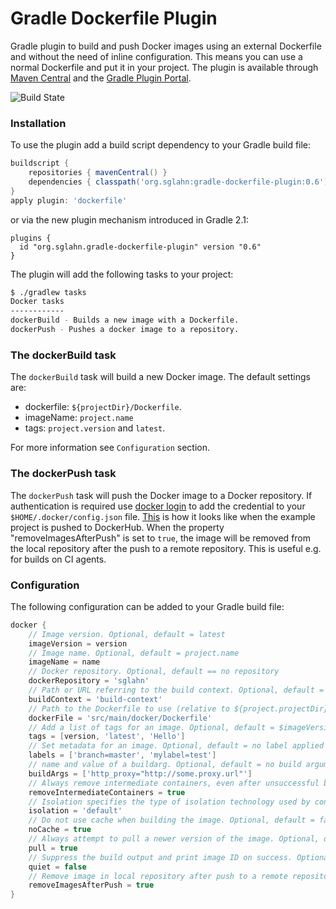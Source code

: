 # Gradle Dockerfile Plugin
Gradle plugin to build and push Docker images using an external Dockerfile and without the need of inline configuration. This means you can use a normal Dockerfile and put it in your project.
The plugin is available through [Maven Central](https://search.maven.org/#search%7Cga%7C1%7Cgradle-dockerfile-plugin) and the [Gradle Plugin Portal](https://plugins.gradle.org).

![Build State](https://github.com/sglahn/gradle-dockerfile-plugin/workflows/Build%20and%20Test/badge.svg)

### Installation
To use the plugin add a build script dependency to your Gradle build file:
```gradle
buildscript {
    repositories { mavenCentral() }
    dependencies { classpath('org.sglahn:gradle-dockerfile-plugin:0.6') }
}
apply plugin: 'dockerfile'
```
or via the new plugin mechanism introduced in Gradle 2.1:
```
plugins {
  id "org.sglahn.gradle-dockerfile-plugin" version "0.6"
}
```
The plugin will add the following tasks to your project:
```sh
$ ./gradlew tasks
Docker tasks
------------
dockerBuild - Builds a new image with a Dockerfile.
dockerPush - Pushes a docker image to a repository.
```
### The dockerBuild task
The `dockerBuild` task will build a new Docker image. The default settings are:

 - dockerfile: `${projectDir}/Dockerfile`.
 - imageName: `project.name`
 - tags: `project.version` and `latest`.

For more information see `Configuration` section.
### The dockerPush task
The `dockerPush` task will push the Docker image to a Docker repository.
If authentication is required use [docker login](https://docs.docker.com/engine/reference/commandline/login/) to
add the credential to your `$HOME/.docker/config.json` file. [This](https://hub.docker.com/r/sglahn/gradle-dockerfile-plugin-example-project/) 
is how it looks like when the example project is pushed to DockerHub. When the property "removeImagesAfterPush" is set to `true`, 
the image will be removed from the local repository after the push to a remote repository. This is useful e.g. for builds 
on CI agents. 
### Configuration
The following configuration can be added to your Gradle build file:
```gradle
docker {
    // Image version. Optional, default = latest
    imageVersion = version
    // Image name. Optional, default = project.name
    imageName = name
    // Docker repository. Optional, default == no repository
    dockerRepository = 'sglahn'
    // Path or URL referring to the build context. Optional, default = ${project.projectDir.getAbsolutePath()}
    buildContext = 'build-context'
    // Path to the Dockerfile to use (relative to ${project.projectDir}). Optional, default = ${buildContext}/Dockerfile
    dockerFile = 'src/main/docker/Dockerfile'
    // Add a list of tags for an image. Optional, default = $imageVersion
    tags = [version, 'latest', 'Hello']
    // Set metadata for an image. Optional, default = no label applied
    labels = ['branch=master', 'mylabel=test']
    // name and value of a buildarg. Optional, default = no build arguments
    buildArgs = ['http_proxy="http://some.proxy.url"']
    // Always remove intermediate containers, even after unsuccessful builds. Optional, default = false
    removeIntermediateContainers = true
    // Isolation specifies the type of isolation technology used by containers. Optional, default = default
    isolation = 'default'
    // Do not use cache when building the image. Optional, default = false
    noCache = true
    // Always attempt to pull a newer version of the image. Optional, default false
    pull = true
    // Suppress the build output and print image ID on success. Optional, default = true
    quiet = false
    // Remove image in local repository after push to a remote repository, useful for builds on CI agents. Optional, default = false
    removeImagesAfterPush = true
}
```
